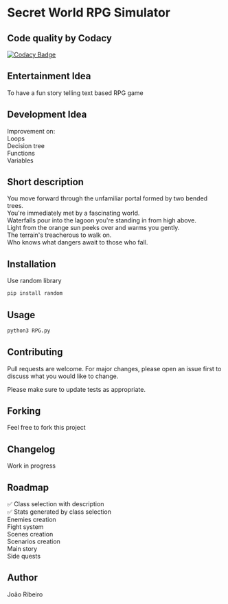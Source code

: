 # Secret World RPG Simulator

## Code quality by Codacy
[![Codacy Badge](https://app.codacy.com/project/badge/Grade/0d29f083b05a4ed7ac08c6cfb6a16e23)](https://www.codacy.com/gh/JxRibeiro/Secret-World-RPG/dashboard?utm_source=github.com&amp;utm_medium=referral&amp;utm_content=JxRibeiro/Secret-World-RPG&amp;utm_campaign=Badge_Grade)

## Entertainment Idea
To have a fun story telling text based RPG game

## Development Idea
Improvement on:  
Loops  
Decision tree  
Functions  
Variables  

## Short description
You move forward through the unfamiliar portal formed by two bended trees.  
You're immediately met by a fascinating world.  
Waterfalls pour into the lagoon you're standing in from high above.  
Light from the orange sun peeks over and warms you gently.  
The terrain's treacherous to walk on.  
Who knows what dangers await to those who fall.

## Installation

Use random library

```python
pip install random
```

## Usage

```python
python3 RPG.py
```

## Contributing
Pull requests are welcome. For major changes, please open an issue first to discuss what you would like to change.

Please make sure to update tests as appropriate.

## Forking
Feel free to fork this project 
## Changelog
Work in progress  

## Roadmap
✅ Class selection with description  
✅ Stats generated by class selection  
Enemies creation  
Fight system  
Scenes creation  
Scenarios creation  
Main story  
Side quests  

## Author
João Ribeiro 
